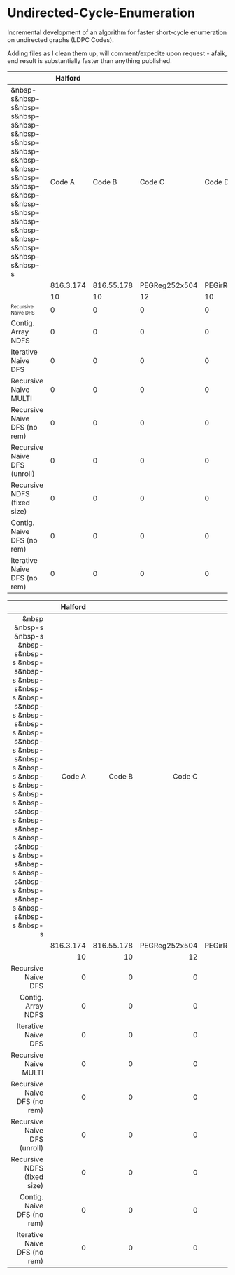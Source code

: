 # Undirected-Cycle-Enumeration
Incremental development of an algorithm for faster short-cycle enumeration on undirected graphs (LDPC Codes).

Adding files as I clean them up, will comment/expedite upon request - afaik, end result is substantially faster than anything published. 

|                              | Halford   |            |               |                 | Karimi           |                |                 |                   |
| ---------------------------- | --------- | ---------- | ------------- | --------------- | ---------------- | -------------- | --------------- | ----------------- |
|&nbsp-s&nbsp-s&nbsp-s&nbsp-s&nbsp-s&nbsp-s&nbsp-s&nbsp-s&nbsp-s&nbsp-s&nbsp-s&nbsp-s&nbsp-s&nbsp-s&nbsp-s&nbsp-s&nbsp-s&nbsp-s&nbsp-s&nbsp-s&nbsp-s| Code A    | Code B     | Code C        | Code D          | Code A           | Code B         | Code C          | Code D            |
|                              | 816.3.174 | 816.55.178 | PEGReg252x504 | PEGirReg252x504 | PEGirReg504x1008 | PEGReg504x1008 | 8000.4000.3.483 | 10000.10000.3.631 |
|                              | 10        | 10         | 12            | 10              | 10               | 14             | 10              | 10                |
| <sub><sup>Recursive Naive DFS</sub></sup>          | 0         | 0          | 0             | 0               | 0                | 0              | 0               | 0                 |
| Contig. Array NDFS           | 0         | 0          | 0             | 0               | 0                | 0              | 0               | 0                 |
| Iterative Naive DFS          | 0         | 0          | 0             | 0               | 0                | 0              | 0               | 0                 |
| Recursive Naive MULTI        | 0         | 0          | 0             | 0               | 0                | 0              | 0               | 0                 |
| Recursive Naive DFS (no rem) | 0         | 0          | 0             | 0               | 0                | 0              | 0               | 0                 |
| Recursive Naive DFS (unroll) | 0         | 0          | 0             | 0               | 0                | 0              | 0               | 0                 |
| Recursive NDFS (fixed size)  | 0         | 0          | 0             | 0               | 0                | 0              | 0               | 0                 |
| Contig. Naive DFS (no rem)   | 0         | 0          | 0             | 0               | 0                | 0              | 0               | 0                 |
| Iterative Naive DFS (no rem) | 0         | 0          | 0             | 0               | 0                | 0              | 0               | 0                 |

| |Halford| | | |Karimi| | | |
|----:|----:|----:|----:|----:|----:|----:|----:|----:|
|&nbsp &nbsp-s &nbsp-s &nbsp-s&nbsp-s &nbsp-s&nbsp-s &nbsp-s&nbsp-s &nbsp-s&nbsp-s &nbsp-s&nbsp-s &nbsp-s&nbsp-s &nbsp-s&nbsp-s &nbsp-s &nbsp-s &nbsp-s &nbsp-s &nbsp-s&nbsp-s &nbsp-s&nbsp-s &nbsp-s&nbsp-s &nbsp-s&nbsp-s &nbsp-s&nbsp-s &nbsp-s&nbsp-s &nbsp-s&nbsp-s &nbsp-s|Code A|Code B|Code C|Code D|Code A|Code B|Code C|Code D|
| |816.3.174|816.55.178|PEGReg252x504|PEGirReg252x504|PEGirReg504x1008|PEGReg504x1008|8000.4000.3.483|10000.10000.3.631|
| |10|10|12|10|10|14|10|10|
|Recursive Naive DFS|0|0|0|0|0|0|0|0|
|Contig. Array NDFS |0|0|0|0|0|0|0|0|
|Iterative Naive DFS|0|0|0|0|0|0|0|0|
|Recursive Naive MULTI|0|0|0|0|0|0|0|0|
|Recursive Naive DFS (no rem)|0|0|0|0|0|0|0|0|
|Recursive Naive DFS (unroll)|0|0|0|0|0|0|0|0|
|Recursive NDFS (fixed size)|0|0|0|0|0|0|0|0|
|Contig. Naive DFS (no rem)|0|0|0|0|0|0|0|0|
|Iterative Naive DFS (no rem)|0|0|0|0|0|0|0|0|
